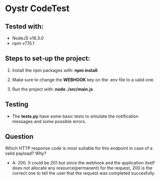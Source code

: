# Oystr CodeTest

## Tested with:

-   NodeJS v16.3.0
-   npm v7.15.1

## Steps to set-up the project:

1. Install the npm packages with: **npm install**.

2. Make sure to change the **WEBHOOK** key on the .env file to a valid one.

3. Run the project with: **node ./src/main.js**


## Testing

- The __tests.py__ have some basic tests to simulate the notification messages and some possible errors.


## Question

Which HTTP response code is most suitable for this endpoint in case of a valid payload? Why?
- A: 200. It could be 201 but since the webhook and the application itself does not allocate any resource(permanent) for the request, 200 is the correct one to tell the user that the request was completed succesfully.
